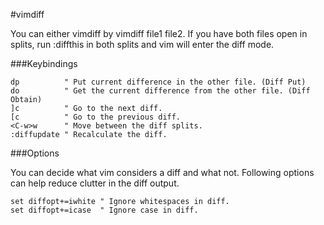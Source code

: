 #vimdiff

You can either vimdiff by vimdiff file1 file2. If you have both files open in splits, run :diffthis in both splits and vim will enter the diff mode.

###Keybindings

```vim
dp          " Put current difference in the other file. (Diff Put)
do          " Get the current difference from the other file. (Diff Obtain)
]c          " Go to the next diff.
[c          " Go to the previous diff.
<C-w>w      " Move between the diff splits.
:diffupdate " Recalculate the diff.
```

###Options

You can decide what vim considers a diff and what not. Following options can help reduce clutter in the diff output.

```vim
set diffopt+=iwhite " Ignore whitespaces in diff.
set diffopt+=icase  " Ignore case in diff.
```
